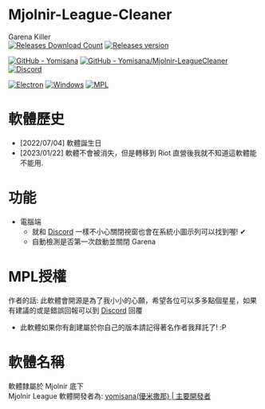 # Mjolnir-League-Cleaner
Garena Killer  
[![Releases Download Count](https://img.shields.io/github/downloads/Yomisana/Mjolnir-LeagueCleaner/total.png?&style=for-the-badge&color=Green&label=Downloads)](https://github.com/Yomisana/Mjolnir-LeagueCleaner/releases/latest)
[![Releases version](https://img.shields.io/github/v/release/yomisana/Mjolnir-LeagueCleaner.png?&style=for-the-badge&color=Green&label=releases)](https://github.com/Yomisana/Mjolnir-LeagueCleaner/releases/latest)

[![GitHub - Yomisana](https://img.shields.io/static/v1?style=for-the-badge&message=GitHub&color=181717&logo=GitHub&logoColor=FFFFFF&label=yomisana)](https://github.com/Yomisana/)
[![GitHub - Yomisana/Mjolnir-LeagueCleaner](https://img.shields.io/static/v1?style=for-the-badge&message=GitHub&color=181717&logo=GitHub&logoColor=FFFFFF&label=yomisana/Mjolnir-LeagueCleaner)](https://github.com/Yomisana/Mjolnir-LeagueCleaner)
[![Discord](https://img.shields.io/static/v1?style=for-the-badge&message=Discord&color=5865F2&logo=Discord&logoColor=FFFFFF&label=Mjolnir)](https://discord.gg/RmB9vXukbq)

[![Electron](https://img.shields.io/static/v1?style=for-the-badge&message=Electron&color=47848F&logo=Electron&logoColor=FFFFFF&label=)](https://www.electronjs.org/)
[![Windows](https://img.shields.io/static/v1?style=for-the-badge&message=Windows&color=0078D6&logo=Windows&logoColor=FFFFFF&label=7/8/8.1/10/11+(x64))](https://www.microsoft.com/zh-tw/)
[![MPL](https://img.shields.io/static/v1?style=for-the-badge&message=MPL&color=Green&label=LICENSE)]()
# 軟體歷史
- [2022/07/04] 軟體誕生日  
- [2023/01/22] 軟體不會被消失，但是轉移到 Riot 直營後我就不知道這軟體能不能用.
# 功能
- 電腦端
    - 就和 [Discord](https://discord.com) 一樣不小心關閉視窗也會在系統小圖示列可以找到喔! ✔
    - 自動檢測是否第一次啟動並關閉 Garena

# MPL授權
作者的話: 此軟體會開源是為了我小小的心願，希望各位可以多多點個星星，如果有建議的或是錯誤回報可以到 [Discord](https://discord.gg/RmB9vXukbq) 回覆
- 此軟體如果你有創建屬於你自己的版本請記得著名作者我拜託了! :P
# 軟體名稱
軟體隸屬於 Mjolnir 底下  
Mjolnir League 軟體開發者為: [yomisana(優米撒那) | 主要開發者](https://dev.yomisana.xyz)
